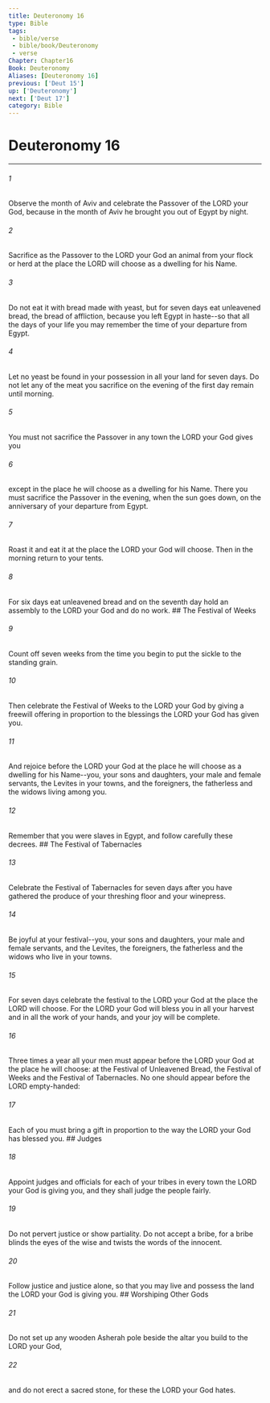 ```yaml
---
title: Deuteronomy 16
type: Bible
tags:
 - bible/verse
 - bible/book/Deuteronomy
 - verse
Chapter: Chapter16
Book: Deuteronomy
Aliases: [Deuteronomy 16]
previous: ['Deut 15']
up: ['Deuteronomy']
next: ['Deut 17']
category: Bible
---
```

# Deuteronomy 16

***


###### 1 
Observe the month of Aviv and celebrate the Passover of the LORD your God, because in the month of Aviv he brought you out of Egypt by night. 

###### 2 
Sacrifice as the Passover to the LORD your God an animal from your flock or herd at the place the LORD will choose as a dwelling for his Name. 

###### 3 
Do not eat it with bread made with yeast, but for seven days eat unleavened bread, the bread of affliction, because you left Egypt in haste--so that all the days of your life you may remember the time of your departure from Egypt. 

###### 4 
Let no yeast be found in your possession in all your land for seven days. Do not let any of the meat you sacrifice on the evening of the first day remain until morning. 

###### 5 
You must not sacrifice the Passover in any town the LORD your God gives you 

###### 6 
except in the place he will choose as a dwelling for his Name. There you must sacrifice the Passover in the evening, when the sun goes down, on the anniversary of your departure from Egypt. 

###### 7 
Roast it and eat it at the place the LORD your God will choose. Then in the morning return to your tents. 

###### 8 
For six days eat unleavened bread and on the seventh day hold an assembly to the LORD your God and do no work. ## The Festival of Weeks 

###### 9 
Count off seven weeks from the time you begin to put the sickle to the standing grain. 

###### 10 
Then celebrate the Festival of Weeks to the LORD your God by giving a freewill offering in proportion to the blessings the LORD your God has given you. 

###### 11 
And rejoice before the LORD your God at the place he will choose as a dwelling for his Name--you, your sons and daughters, your male and female servants, the Levites in your towns, and the foreigners, the fatherless and the widows living among you. 

###### 12 
Remember that you were slaves in Egypt, and follow carefully these decrees. ## The Festival of Tabernacles 

###### 13 
Celebrate the Festival of Tabernacles for seven days after you have gathered the produce of your threshing floor and your winepress. 

###### 14 
Be joyful at your festival--you, your sons and daughters, your male and female servants, and the Levites, the foreigners, the fatherless and the widows who live in your towns. 

###### 15 
For seven days celebrate the festival to the LORD your God at the place the LORD will choose. For the LORD your God will bless you in all your harvest and in all the work of your hands, and your joy will be complete. 

###### 16 
Three times a year all your men must appear before the LORD your God at the place he will choose: at the Festival of Unleavened Bread, the Festival of Weeks and the Festival of Tabernacles. No one should appear before the LORD empty-handed: 

###### 17 
Each of you must bring a gift in proportion to the way the LORD your God has blessed you. ## Judges 

###### 18 
Appoint judges and officials for each of your tribes in every town the LORD your God is giving you, and they shall judge the people fairly. 

###### 19 
Do not pervert justice or show partiality. Do not accept a bribe, for a bribe blinds the eyes of the wise and twists the words of the innocent. 

###### 20 
Follow justice and justice alone, so that you may live and possess the land the LORD your God is giving you. ## Worshiping Other Gods 

###### 21 
Do not set up any wooden Asherah pole beside the altar you build to the LORD your God, 

###### 22 
and do not erect a sacred stone, for these the LORD your God hates. 

